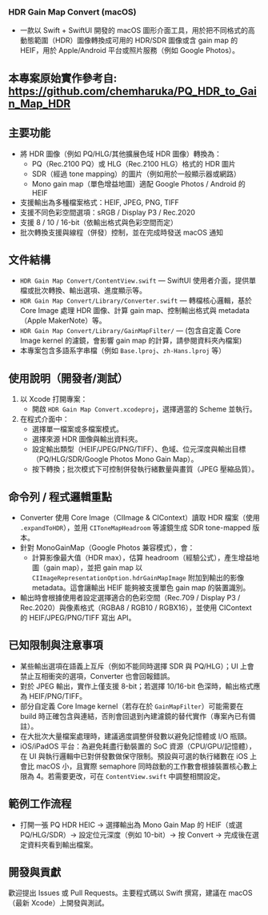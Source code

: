 ### HDR Gain Map Convert (macOS)

- 一款以 Swift + SwiftUI 開發的 macOS 圖形介面工具，用於把不同格式的高動態範圍（HDR）圖像轉換成可用的 HDR/SDR 圖像或含 gain map 的 HEIF，用於 Apple/Android 平台或照片服務（例如 Google Photos）。

## 本專案原始實作參考自: https://github.com/chemharuka/PQ_HDR_to_Gain_Map_HDR

## 主要功能

- 將 HDR 圖像（例如 PQ/HLG/其他擴展色域 HDR 圖像）轉換為：
	- PQ（Rec.2100 PQ）或 HLG（Rec.2100 HLG）格式的 HDR 圖片
	- SDR（經過 tone mapping）的圖片（例如用於一般顯示器或網路）
	- Mono gain map（單色增益地圖）適配 Google Photos / Android 的 HEIF
- 支援輸出為多種檔案格式：HEIF, JPEG, PNG, TIFF
- 支援不同色彩空間選項：sRGB / Display P3 / Rec.2020
- 支援 8 / 10 / 16-bit（依輸出格式與色彩空間而定）
- 批次轉換支援與線程（併發）控制，並在完成時發送 macOS 通知

## 文件結構

- `HDR Gain Map Convert/ContentView.swift` — SwiftUI 使用者介面，提供單檔或批次轉換、輸出選項、進度顯示等。
- `HDR Gain Map Convert/Library/Converter.swift` — 轉檔核心邏輯，基於 Core Image 處理 HDR 圖像、計算 gain map、控制輸出格式與 metadata（Apple MakerNote）等。
- `HDR Gain Map Convert/Library/GainMapFilter/` — (包含自定義 Core Image kernel 的濾鏡，會影響 gain map 的計算，請參閱資料夾內檔案)
- 本專案包含多語系字串檔（例如 `Base.lproj`、`zh-Hans.lproj` 等）

## 使用說明（開發者/測試）

1) 以 Xcode 打開專案：
	 - 開啟 `HDR Gain Map Convert.xcodeproj`，選擇適當的 Scheme 並執行。
2) 在程式介面中：
	 - 選擇單一檔案或多檔案模式。
	 - 選擇來源 HDR 圖像與輸出資料夾。
	 - 設定輸出類型（HEIF/JPEG/PNG/TIFF）、色域、位元深度與輸出目標（PQ/HLG/SDR/Google Photos Mono Gain Map）。
	 - 按下轉換；批次模式下可控制併發執行緒數量與畫質（JPEG 壓縮品質）。

## 命令列 / 程式邏輯重點

- Converter 使用 Core Image（CIImage & CIContext）讀取 HDR 檔案（使用 `.expandToHDR`），並用 `CIToneMapHeadroom` 等濾鏡生成 SDR tone-mapped 版本。
- 針對 MonoGainMap（Google Photos 兼容模式），會：
	- 計算影像最大值（HDR max），估算 headroom（經驗公式），產生增益地圖（gain map），並把 gain map 以 `CIImageRepresentationOption.hdrGainMapImage` 附加到輸出的影像 metadata。這會讓輸出 HEIF 能夠被支援單色 gain map 的裝置識別。
- 輸出時會根據使用者設定選擇適合的色彩空間（Rec.709 / Display P3 / Rec.2020）與像素格式（RGBA8 / RGB10 / RGBX16），並使用 CIContext 的 HEIF/JPEG/PNG/TIFF 寫出 API。

## 已知限制與注意事項

- 某些輸出選項在語義上互斥（例如不能同時選擇 SDR 與 PQ/HLG）；UI 上會禁止互相衝突的選項，Converter 也會回報錯誤。
- 對於 JPEG 輸出，實作上僅支援 8-bit；若選擇 10/16-bit 色深時，輸出格式應為 HEIF/PNG/TIFF。
- 部分自定義 Core Image kernel（若存在於 `GainMapFilter`）可能需要在 build 時正確包含與連結，否則會回退到內建濾鏡的替代實作（專案內已有備註）。
- 在大批次大量檔案處理時，建議適度調整併發數以避免記憶體或 I/O 瓶頸。
- iOS/iPadOS 平台：為避免耗盡行動裝置的 SoC 資源（CPU/GPU/記憶體），在 UI 與執行邏輯中已對併發數做保守限制。預設與可選的執行緒數在 iOS 上會比 macOS 小，且實際 semaphore 同時啟動的工作數會根據裝置核心數上限為 4。若需要更改，可在 `ContentView.swift` 中調整相關設定。

## 範例工作流程

- 打開一張 PQ HDR HEIC → 選擇輸出為 Mono Gain Map 的 HEIF（或選 PQ/HLG/SDR）→ 設定位元深度（例如 10-bit）→ 按 Convert → 完成後在選定資料夾看到輸出檔案。

## 開發與貢獻

歡迎提出 Issues 或 Pull Requests。主要程式碼以 Swift 撰寫，建議在 macOS（最新 Xcode）上開發與測試。
